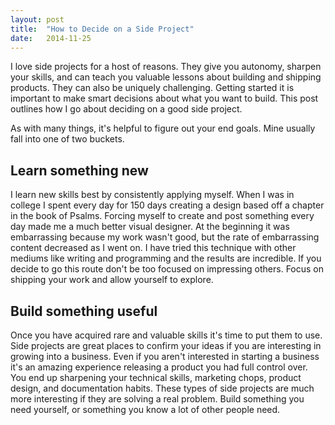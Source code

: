 ```yaml
---
layout: post
title:  "How to Decide on a Side Project"
date:   2014-11-25
---
```


I love side projects for a host of reasons.
They give you autonomy, sharpen your skills, and can teach you valuable lessons about building and shipping products.
They can also be uniquely challenging.
Getting started it is important to make smart decisions about what you want to build.
This post outlines how I go about deciding on a good side project.


As with many things, it's helpful to figure out your end goals.
Mine usually fall into one of two buckets.

## Learn something new
I learn new skills best by consistently applying myself.
When I was in college I spent every day for 150 days creating a design based off a chapter in the book of Psalms.
Forcing myself to create and post something every day made me a much better visual designer.
At the beginning it was embarrassing because my work wasn't good, but the rate of embarrassing content decreased as I went on.
I have tried this technique with other mediums like writing and programming and the results are incredible.
If you decide to go this route don't be too focused on impressing others.
Focus on shipping your work and allow yourself to explore.

## Build something useful
Once you have acquired rare and valuable skills it's time to put them to use.
Side projects are great places to confirm your ideas if you are interesting in growing into a business.
Even if you aren't interested in starting a business it's an amazing experience releasing a product you had full control over.
You end up sharpening your technical skills, marketing chops, product design, and documentation habits.
These types of side projects are much more interesting if they are solving a real problem.
Build something you need yourself, or something you know a lot of other people need.
